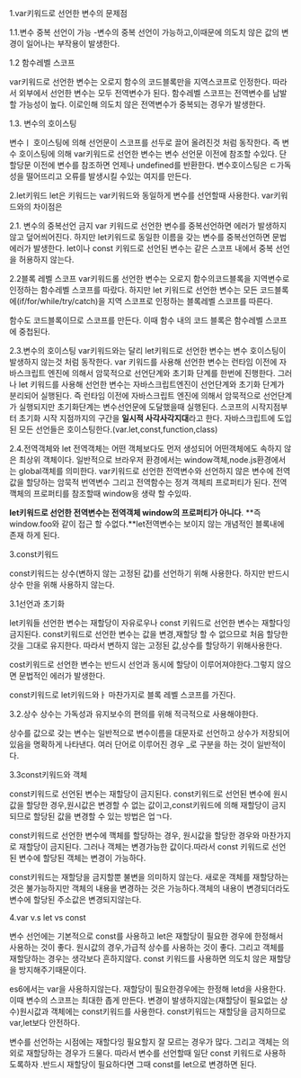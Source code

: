 1.var키워드로 선언한 변수의 문제점

1.1.변수 중복 선언이 가능
-변수의 중복 선언이 가능하고,이때문에 의도치 않은 값의 변경이 일어나는 부작용이 발생한다.


1.2 함수레벨 스코프

var키워드로 선언한 변수는 오로지 함수의 코드블록만을 지역스코프로 인정한다. 따라서 외부에서 선언한 변수는 모두 전역변수가 된다. 함수레벨 스코프는 전역변수를 남발할 가능성이 높다. 이로인해 의도치 않은 전역변수가 중복되는 경우가 발생한다.

1.3. 변수의 호이스팅

변수ㅣ 호이스팅에 의해 선언문이 스코프를 선두로 끌어 올려진것 처럼 동작한다. 즉 변수 호이스팅에 의해 var키워드로 선언한 변수는 변수 선언문 이전에 참조할 수있다. 단 할당문 이전에 변수를  참조하면 언제나 undefined를 반환한다. 변수호이스팅은 ㄷ가독성을 떨어뜨리고 오류를 발생시킬 수있는 여지를 만든다.

2.let키워드 
let은 키워드는 var키워드와 동일하게 변수를 선언할때 사용한다. var키워드와의 차이점은

2.1. 변수의 중복선언 금지
var 키워드로 선언한 변수를 중복선언하면 에러가 발생하지 않고 덮어씌어진다. 하지만 let키워드로 동일한 이름을 갖는 변수를 중복선언하면 문법에러가 발생한다.
 let이나 const 키워드로 선언된 변수는 같은 스코프 내에서 중복 선언을 허용하지 않는다.

2.2블록 레벨 스코프
var키워드롤 선언한 변수는 오로지 함수의코드블록을 지역변수로 인정하는 함수레벨 스코프를 따랐다. 하지만 let 키워드로 선언한 변수는 모든 코드블록에(if/for/while/try/catch)을 지역 스코프로 인정하는 블록레벨 스코프를 따른다.

함수도 코드블록이므로 스코프를 만든다. 이때 함수 내의 코드 블록은 함수레벨 스코프에 중첩된다.

2.3.변수의 호이스팅
var키워드와는 달리 let키워드로 선언한 변수는 변수 호이스팅이 발생하지 않는것 처럼 동작한다.
 var 키워드를 사용해 선언한 변수는 런타임 이전에 자바스크립트 엔진에 의해서 암묵적으로 선언단계와 초기화 단계를 한번에 진행한다.
그러나 let  키워드를 사용해 선언한 변수는 자바스크립트엔진이 선언단계와 초기화 단계가 분리되어 실행된다. 즉 런타임 이전에 자바스크립트 엔진에 의해서 암묵적으로 선언단계가 실행되지만 초기화단계는 변수선언문에 도달했을때 실행된다.
스코프의 시작지점부터 초기화 시작 지점까지의 구간을 **일시적 사각사각지대**라고 한다.
자바스크립트에 도입된 모든 선언들은 호이스팅한다.(var.let,const,function,class)

2.4.전역객체와  let
전역객체는 어떤 객체보다도 먼저 생성되어 어떤객체에도 속하지 않은 최상위 객체이다. 일반적으로 브라우저 환경에서는 window객체,node.js환경에서는 global객체를 의미한다.
var키워드로 선언한 전역변수와 선언하지 않은 변수에 전역값을 할당하는 암묵적 번역변수 그리고 전역함수는 정겨 객체릐 프로퍼티가 된다. 전역깩체의 프로퍼티를 참조할때 window응 생략 할 수있따.

**let키워드로 선언한 전역변수는 전역객체 window의 프로퍼티가 아니다**. **즉window.foo와 같이 접근 할 수없다.**let전역변수는 보이지 않는 개념적인 블록내에 존재 하게 된다.

3.const키워드

const키워드는 상수(변하지 않는 고정된 값)를 선언하기 위해 사용한다. 하지만 반드시 상수 만을 위해 사용하지 않는다. 

3.1선언과 초기화

let키워들 선언한 변수는 재할당이 자유로우나 const 키워드로 선언한 변수는 재할다잉 금지된다. const키워드로 선언한 변수는 값을 변경,재할당 할 수 없으므로 처음 할당한 갓을 그대로 유지한다. 따라서 변하지 않는 고정된 값,상수를 할당하기 위해사용한다.

cost키워드로 선언한 변수는 반드시 선언과 동시에 할당이 이루어져야한다.그렇지 않으면 문법적인 에러가 발생한다.

const키워드로 let키워드와ㅏ 마찬가지로 블록 레벨 스코프를 가진다.

3.2.상수
상수는 가독성과 유지보수의 편의를 위해 적극적으로 사용해야한다.

상수를 값으로 갖는 변수는 일반적으로 변수이름을 대문자로 선언하고 상수가 저장되어있음을 명확하게 나타낸다. 여러 단어로 이루어진 경우 _로 구분을 하는 것이 일반적이다.

3.3const키워드와 객체


const키워드로 선언된 변수는 재할당이 금지된다. const키워드로 선언된 변수에 원시값을 할당한 경우,원시값은 변경할 수 없는 값이고,const키워드에 의해 재할당이 금지되므로 할당된 값을 변경할 수 있는 방법은 업ㄱ다.

const키워드로 선언한 변수에 깩체를 할당하는 경우, 원시값을 할당한 경우와 마찬가지로 재할당이 금지된다. 그러나 객체는 변경가능한 값이다.따라서 const 키워드로 선언된 변수에 할당된 객체는 변경이 가능하다.

const키워드는 재할당을 금지할뿐 불변을 의미하지 않는다. 새로운 객체를 재할당하는 것은 불가능하지만 객체의 내용을 변경하는 것은 가능하다.객체의 내용이 변경되더라도 변수에 할당된 주소값은 변경되지않는다.

4.var v.s let vs const

변수 선언에는 기본적으로 const를 사용하고 let은 재할당이 필요한 경우에 한정해서 사용하는 것이 좋다. 원시값의 경우,가급적 상수를 사용하는 것이 좋다. 그리고 객체를 재할당하는 경우는 생각보다 흔하지않다. const 키워드를 사용하면 의도치 않은 재할당을 방지해주기때문이다.

es6에서는 var을 사용하지않는다.
재할당이 필요한경우에는 한정해 letd을 사용한다. 이때 변수의 스코프는 최대한 좁게 만든다.
변경이 발생하지않는(재할당이 필요없는 상수)원시값과 객체에는 const키워드를 사용한다. const키워드는 재할당을 금지하므로 var,let보다 안전하다.

변수를 선언하는 시점에는 재할다잉 필요할지 잘 모르는 경우가 많다. 그리고 객체는 의외로 재할당하는 경우가 드물다. 따라서 변수를 선언할때 일단 const 키워드로 사용하도록하자 .반드시 재할당이 필요하다면 그때 const를 let으로 변경하면 된다.

